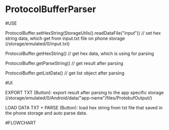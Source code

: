 # ProtocolBufferParser

#USE

ProtocolBuffer.setHexString(StorageUtils().readDataFile("input"))   // set hex string data, which get from input.txt file on phone storage (/storage/emulated/0/input.txt)

ProtocolBuffer.getHexString()  // get hex data, which is using for parsing

ProtocolBuffer.getParseString()  // get result after parsing

ProtocolBuffer.getListData()  // get list object after parsing

#UI

EXPORT TXT (Button): export result after parsing to the app specific storage (/storage/emulated/0/Android/data/"app-name"/files/ProtobufOutput/)

LOAD DATA TXT + PARSE (Button): load hex string from txt file that saved in the phone storage and auto parse data.

#FLOWCHART
